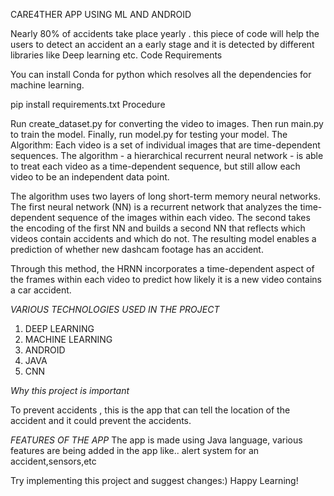 CARE4THER APP USING ML AND ANDROID 




Nearly 80% of accidents take place yearly . this piece of code will help the users to detect an accident an a early stage and it is detected by different libraries like Deep learning etc.
Code Requirements

You can install Conda for python which resolves all the dependencies for machine learning.

pip install requirements.txt
Procedure


Run create_dataset.py for converting the video to images.
Then run main.py to train the model.
Finally, run model.py for testing your model.
The Algorithm:
Each video is a set of individual images that are time-dependent sequences. The algorithm - a hierarchical recurrent neural network - is able to treat each video as a time-dependent sequence, but still allow each video to be an independent data point.

The algorithm uses two layers of long short-term memory neural networks. The first neural network (NN) is a recurrent network that analyzes the time-dependent sequence of the images within each video. The second takes the encoding of the first NN and builds a second NN that reflects which videos contain accidents and which do not. The resulting model enables a prediction of whether new dashcam footage has an accident.

Through this method, the HRNN incorporates a time-dependent aspect of the frames within each video to predict how likely it is a new video contains a car accident.


*VARIOUS TECHNOLOGIES USED IN THE PROJECT*


1. DEEP LEARNING
2. MACHINE LEARNING
3. ANDROID
4. JAVA
5. CNN

*Why this project is important*

To prevent accidents , this is the app that can tell the location of the accident and it could prevent the accidents.

*FEATURES OF THE APP*
The app is made using Java language, various features are being added in the app like.. alert system for an accident,sensors,etc

Try implementing this project and suggest changes:)
Happy Learning!
